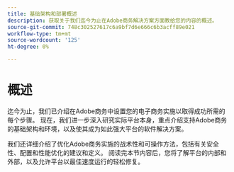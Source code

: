 ```yaml
---
title: 基础架构和部署概述
description: 获取关于我们迄今为止在Adobe商务解决方案方面教给您的内容的概述。
source-git-commit: 748c302527617c6a9bf7d6e666c6b3acff89e021
workflow-type: tm+mt
source-wordcount: '125'
ht-degree: 0%

---
```



# 概述

迄今为止，我们已介绍在Adobe商务中设置您的电子商务实施以取得成功所需的每个步骤。 现在，我们进一步深入研究实际平台本身，重点介绍支持Adobe商务的基础架构和环境，以及使其成为如此强大平台的软件解决方案。

我们还详细介绍了优化Adobe商务实施的战术性和可操作方法，包括有关安全性、配置和性能优化的建议和定义。 阅读完本节内容后，您将了解平台的内部和外部，以及允许平台以最佳速度运行的轻松修复。
